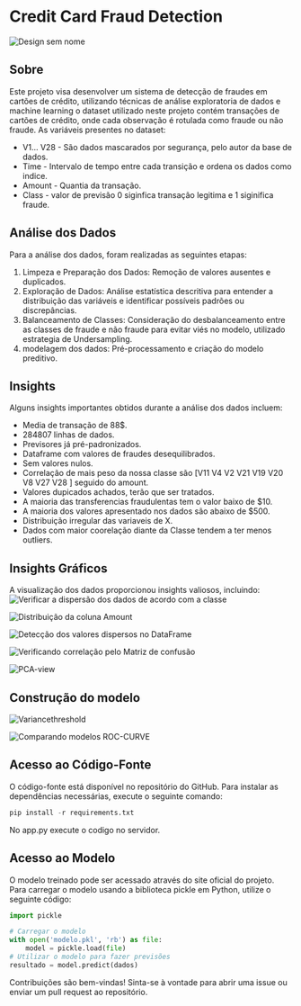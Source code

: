 # Credit Card Fraud Detection
![Design sem nome](https://github.com/Gustavo-michel/Credit-Card-Fraud-Detection/assets/127684360/ced5f9b2-4664-47d7-8b3c-b297f90d0f90)

## Sobre
Este projeto visa desenvolver um sistema de detecção de fraudes em cartões de crédito, utilizando técnicas de análise exploratoria de dados e machine learning o dataset utilizado neste projeto contém transações de cartões de crédito, onde cada observação é rotulada como fraude ou não fraude. As variáveis presentes no dataset:
- V1... V28 - São dados mascarados por segurança, pelo autor da base de dados.
- Time - Intervalo de tempo entre cada transição e ordena os dados como indice.
- Amount - Quantia da transação.
- Class - valor de previsão 0 siginfica transação legitima e 1 siginifica fraude.

## Análise dos Dados
Para a análise dos dados, foram realizadas as seguintes etapas:

1. Limpeza e Preparação dos Dados: Remoção de valores ausentes e duplicados.
2. Exploração de Dados: Análise estatística descritiva para entender a distribuição das variáveis e identificar possíveis padrões ou discrepâncias.
3. Balanceamento de Classes: Consideração do desbalanceamento entre as classes de fraude e não fraude para evitar viés no modelo, utilizado estrategia de Undersampling.
4. modelagem dos dados: Pré-processamento e criação do modelo preditivo.

## Insights
Alguns insights importantes obtidos durante a análise dos dados incluem:

* Media de transação de 88$.
* 284807 linhas de dados.
* Previsores já pré-padronizados.
* Dataframe com valores de fraudes desequilibrados.
* Sem valores nulos.
* Correlação de mais peso da nossa classe são [V11 V4 V2 V21 V19 V20 V8 V27 V28 ] seguido do amount.
* Valores dupicados achados, terão que ser tratados.
* A maioria das transferencias fraudulentas tem o valor baixo de $10.
* A maioria dos valores apresentado nos dados são abaixo de $500.
* Distribuição irregular das variaveis de X.
* Dados com maior coorelação diante da Classe tendem a ter menos outliers.

## Insights Gráficos
A visualização dos dados proporcionou insights valiosos, incluindo:
![Verificar a dispersão dos dados de acordo com a classe](https://github.com/Gustavo-michel/Credit-Card-Fraud-Detection/assets/127684360/11d726ba-1e64-4587-ae57-bd1faf20ae31  "Matriz de dispersão")

![Distribuição da coluna Amount](https://github.com/Gustavo-michel/Credit-Card-Fraud-Detection/assets/127684360/08623c80-2cd4-474f-a924-32ae8df39d12 "Distribuição da quantia de transferencia")

![Detecção dos valores dispersos no DataFrame](https://github.com/Gustavo-michel/Credit-Card-Fraud-Detection/assets/127684360/8f36710c-66fd-4413-91ab-b96a859b51b8 "Detectecção de outliers boxplot")

![Verificando correlação pelo Matriz de confusão](https://github.com/Gustavo-michel/Credit-Card-Fraud-Detection/assets/127684360/d7eb5ded-6360-40ee-b592-d43d55109424 "Correlação heatmap")

![PCA-view](https://github.com/Gustavo-michel/Credit-Card-Fraud-Detection/assets/127684360/ce54bf04-1f7b-402b-aeeb-e306c106200c)

## Construção do modelo

![Variancethreshold](https://github.com/Gustavo-michel/Credit-Card-Fraud-Detection/assets/127684360/29a19cd9-e9db-423d-b7f9-943e42bf422c)

![](https://github.com/Gustavo-michel/Credit-Card-Fraud-Detection/assets/127684360/bb542318-8647-4953-9fba-cb7dbbd2594b "Comparando modelos ROC-CURVE")

## Acesso ao Código-Fonte
O código-fonte está disponível no repositório do GitHub. Para instalar as dependências necessárias, execute o seguinte comando:

```python
pip install -r requirements.txt
```
No app.py execute o codigo no servidor.

## Acesso ao Modelo
O modelo treinado pode ser acessado através do site oficial do projeto. Para carregar o modelo usando a biblioteca pickle em Python, utilize o seguinte código:

```python
import pickle

# Carregar o modelo
with open('modelo.pkl', 'rb') as file:
    model = pickle.load(file)
# Utilizar o modelo para fazer previsões
resultado = model.predict(dados)
```

Contribuições são bem-vindas! Sinta-se à vontade para abrir uma issue ou enviar um pull request ao repositório.
